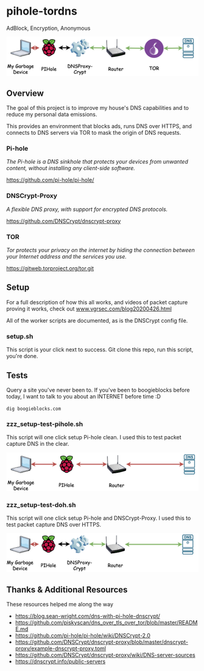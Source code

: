 # pihole-tordns

AdBlock, Encryption, Anonymous

![DNS-Pihole-DoH-TOR](https://raw.githubusercontent.com/vgrsec/pihole-tordns/assets/dns-pihole-doh-tor.png)

## Overview

The goal of this project is to improve my house's DNS capabilities and to reduce my personal data emissions.

This provides an environment that blocks ads, runs DNS over HTTPS, and connects to DNS servers via TOR to mask the origin of DNS requests. 

### Pi-hole 

*The Pi-hole is a DNS sinkhole that protects your devices from unwanted content, without installing any client-side software.*

https://github.com/pi-hole/pi-hole/

### DNSCrypt-Proxy

*A flexible DNS proxy, with support for encrypted DNS protocols.*

https://github.com/DNSCrypt/dnscrypt-proxy

### TOR

*Tor protects your privacy on the internet by hiding the connection between your Internet address and the services you use.*

https://gitweb.torproject.org/tor.git

## Setup

For a full description of how this all works, and videos of packet capture proving it works, check out www.vgrsec.com/blog20200426.html

All of the worker scripts are documented, as is the DNSCrypt config file.

### setup.sh

This script is your click next to success. Git clone this repo, run this script, you're done.


## Tests

Query a site you've never been to. If you've been to boogieblocks before today, I want to talk to you about an INTERNET before time :D

`dig boogieblocks.com`

### zzz_setup-test-pihole.sh

This script will one click setup Pi-hole clean. I used this to test packet capture DNS in the clear.

![DNS-Pihole](https://raw.githubusercontent.com/vgrsec/pihole-tordns/assets/dns-pihole.png)

### zzz_setup-test-doh.sh

This script will one click setup Pi-hole and DNSCrypt-Proxy. I used this to test packet capture DNS over HTTPS.

![DNS-Pihole-DoH](https://raw.githubusercontent.com/vgrsec/pihole-tordns/assets/dns-pihole-doh.png)

## Thanks & Additional Resources

These resources helped me along the way

* https://blog.sean-wright.com/dns-with-pi-hole-dnscrypt/
* https://github.com/piskyscan/dns_over_tls_over_tor/blob/master/README.md
* https://github.com/pi-hole/pi-hole/wiki/DNSCrypt-2.0
* https://github.com/DNSCrypt/dnscrypt-proxy/blob/master/dnscrypt-proxy/example-dnscrypt-proxy.toml
* https://github.com/DNSCrypt/dnscrypt-proxy/wiki/DNS-server-sources
* https://dnscrypt.info/public-servers
